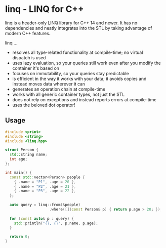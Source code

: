 # linq - LINQ for C++

linq is a header-only LINQ library for C++ 14 and newer.
It has no dependencies and neatly integrates into the STL by taking advantage of modern C++ features.

linq ...

- resolves all type-related functionality at compile-time; no virtual dispatch is used
- uses lazy evaluation, so your queries still work even after you modify the container it's based on
- focuses on immutability, so your queries stay predictable
- is efficient in the way it works with your data; it avoids copies and instead moves data wherever it can
- generates an operation chain at compile-time
- works with all generic container types, not just the STL
- does not rely on exceptions and instead reports errors at compile-time
- uses the beloved dot operator!

## Usage

```cpp
#include <print>
#include <string>
#include <linq.hpp>

struct Person {
  std::string name;
  int age;
};

int main() {
  const std::vector<Person> people {
    { .name = "P1", .age = 20 },
    { .name = "P2", .age = 21 },
    { .name = "P3", .age = 22 },
  };
  
  auto query = linq::from(&people)
                    .where([](const Person& p) { return p.age > 20; });
                    
  for (const auto& p : query) {
    std::println("{}, {}", p.name, p.age);
  }

  return 0;
}
```

